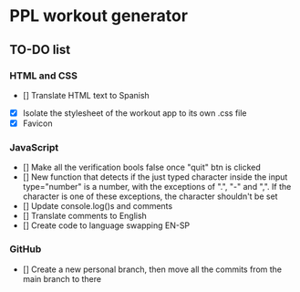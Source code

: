 # PPL workout generator

## TO-DO list

### HTML and CSS
- [] Translate HTML text to Spanish
- [x] Isolate the stylesheet of the workout app to its own .css file
- [x] Favicon

### JavaScript
- [] Make all the verification bools false once "quit" btn is clicked
- [] New function that detects if the just typed character inside the input type="number"
is a number, with the exceptions of ".", "-" and ",". If the character is one of these
exceptions, the character shouldn't be set
- [] Update console.log()s and comments
- [] Translate comments to English
- [] Create code to language swapping EN-SP

### GitHub
- [] Create a new personal branch, then move all the commits from the main branch to there